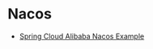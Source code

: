 # Nacos
* [Spring Cloud Alibaba Nacos Example](https://github.com/alibaba/spring-cloud-alibaba/blob/2023.x/spring-cloud-alibaba-examples/nacos-example/readme-zh.md)